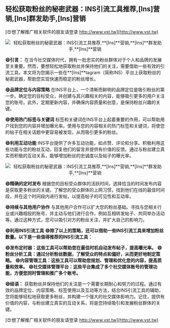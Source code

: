 ## **轻松获取粉丝的秘密武器：INS引流工具推荐,**[Ins]**营销,**[Ins]**群发助手,**[Ins]**营销**

[😍想了解推广相关软件的朋友请登录 http://www.vst.tw](http://www.vst.tw)

 <center><img src="https://vst.tw/MP4/tuiguang/png/3.png" alt="轻松获取粉丝的秘密武器：INS引流工具推荐,**[Ins]**营销,**[Ins]**群发助手,**[Ins]**营销"></center>

**😄引言：**
在当今社交媒体时代，拥有一批忠实的粉丝群体对于个人和品牌的发展至关重要。然而，要想轻松地获取粉丝并保持他们的关注，需要借助一些有效的引流工具。本文将为您揭示一些在**[Ins]**tagram（简称INS）平台上获取粉丝的秘密武器，帮助您实现快速而稳定的粉丝增长。

**😄品牌定位与内容策略**
在INS平台上，一个清晰而鲜明的品牌定位是吸引粉丝的第一步。确定您的目标受众，并创建与其兴趣相关的内容，能够吸引更多的用户关注您的账号。此外，定期更新内容，并确保内容质量和创意，是保持粉丝兴趣的关键。

**😄使用热门标签与关键词**
标签和关键词在INS平台上起着重要的作用，可以帮助用户找到您的内容并增加曝光率。使用与您的内容相关的热门标签和关键词，将使您的帖子在相关话题中更容易被发现，从而吸引更多的粉丝。

**😄利用互动功能**
INS平台提供了许多互动功能，如点赞、评论和分享。积极利用这些功能与您的粉丝互动，回复他们的留言并提供有价值的反馈。通过与粉丝建立真实而积极的互动关系，能够增加粉丝的忠诚度以及帖子的曝光率。

 <center><img src="https://vst.tw/MP4/tuiguang/png/3.png" alt="轻松获取粉丝的秘密武器：INS引流工具推荐,**[Ins]**营销,**[Ins]**群发助手,**[Ins]**营销"></center>

**😄精确的定时发布**
根据您的目标受众群体的活跃时间，选择恰当的时间发布内容是获取更多粉丝的关键。了解您的受众群体的上网习惯，找到他们在线的最佳时间段，并在这个时间段内进行发帖，以提高帖子的可见性和互动率。

**😄持续与其他用户协作**
与其他用户合作可以扩大您的粉丝基础。寻找与您相关行业或兴趣相投的账号，并主动与他们进行合作，例如互相转发帖子、共同举办活动等。通过这种方式，您可以吸引对方的粉丝关注，并扩大自己的影响力。

**😄利用INS引流工具**
**😄除了以上的策略，还可以借助一些INS引流工具来增加粉丝数量。以下是一些值得推荐的INS引流工具：**

**😄发布定时器：这些工具可以帮助您在最佳时机自动发布帖子，提高曝光率。**
**😄粉丝分析工具：通过分析粉丝数据，了解受众的特点和偏好，从而更好地制定策略。**
**😄内容管理工具：这些工具可以帮助您规划、管理和优化您的内容，提高质量和效率。**
**😄社交媒体管理平台：这些平台集成了多个社交媒体账号的管理功能，方便您同时管理和推广多个账号。**

**😄结语：**
获取粉丝并保持他们的关注是一个需要长期耐心和努力的过程。通过有效的品牌定位、内容策略、标签使用以及互动等方法，结合INS引流工具的辅助，您将能够轻松地获取更多粉丝，并构建一个强大的社交媒体影响力。记住，提供有价值的内容，与粉丝建立真实的互动关系，将是您持续吸引和发展粉丝群体的关键。

[😍想了解推广相关软件的朋友请登录 http://www.vst.tw](http://www.vst.tw)



